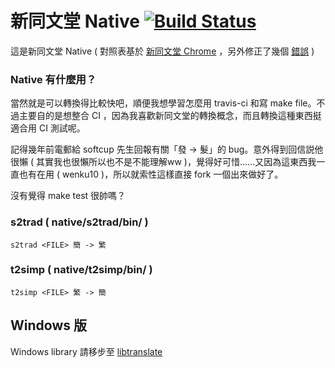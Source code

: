 # 新同文堂 Native [![Build Status](https://travis-ci.org/tgckpg/New-Tongwentang-Native.svg?branch=master)](https://travis-ci.org/tgckpg/New-Tongwentang-Native)
這是新同文堂 Native ( 對照表基於 [新同文堂 Chrome](https://github.com/softcup/New-Tongwentang-for-Chrome) ，另外修正了幾個 [錯誤](https://github.com/tgckpg/New-Tongwentang-Native/tree/master/native/s2trad/tests) )


### Native 有什麼用？
當然就是可以轉換得比較快吧，順便我想學習怎麼用 travis-ci 和寫 make file。不過主要自的是想整合 CI ，因為我喜歡新同文堂的轉換概念，而且轉換這種東西挺適合用 CI 測試呢。

記得幾年前電郵給 softcup 先生回報有關「發 -> 髮」的 bug。意外得到回信説他很懶 ( 其實我也很懶所以也不是不能理解ww )，覺得好可惜……又因為這東西我一直也有在用 ( wenku10 )，所以就索性這樣直接 fork 一個出來做好了。

沒有覺得 make test 很帥嗎？

### s2trad ( native/s2trad/bin/ )
`s2trad <FILE> 簡 -> 繁`

### t2simp ( native/t2simp/bin/ )
`t2simp <FILE> 繁 -> 簡`

## Windows 版
Windows library 請移步至 [libtranslate](https://github.com/tgckpg/libtranslate)
